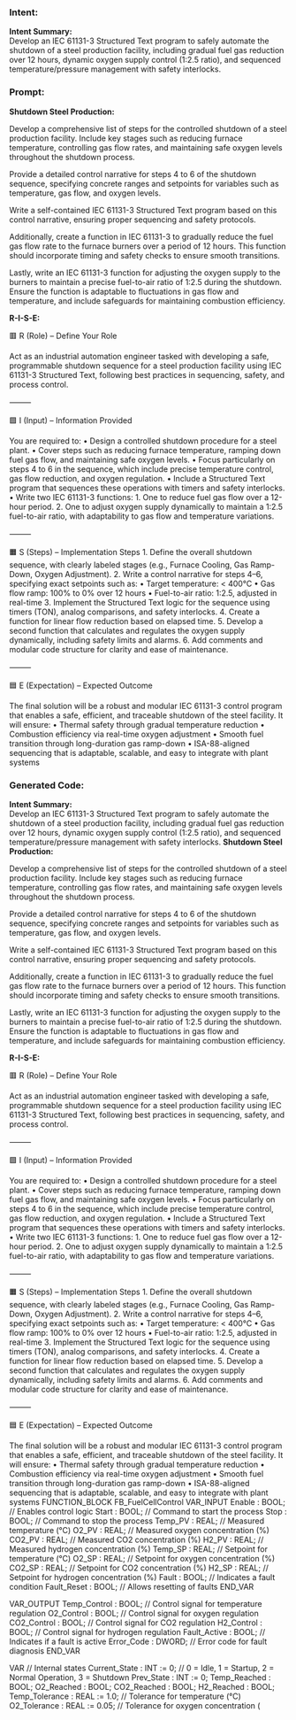 ### Intent:
**Intent Summary:**  
Develop an IEC 61131-3 Structured Text program to safely automate the shutdown of a steel production facility, including gradual fuel gas reduction over 12 hours, dynamic oxygen supply control (1:2.5 ratio), and sequenced temperature/pressure management with safety interlocks.

### Prompt:
**Shutdown Steel Production:**

Develop a comprehensive list of steps for the controlled shutdown of a steel production facility. Include key stages such as reducing furnace temperature, controlling gas flow rates, and maintaining safe oxygen levels throughout the shutdown process.

Provide a detailed control narrative for steps 4 to 6 of the shutdown sequence, specifying concrete ranges and setpoints for variables such as temperature, gas flow, and oxygen levels.

Write a self-contained IEC 61131-3 Structured Text program based on this control narrative, ensuring proper sequencing and safety protocols.

Additionally, create a function in IEC 61131-3 to gradually reduce the fuel gas flow rate to the furnace burners over a period of 12 hours. This function should incorporate timing and safety checks to ensure smooth transitions.

Lastly, write an IEC 61131-3 function for adjusting the oxygen supply to the burners to maintain a precise fuel-to-air ratio of 1:2.5 during the shutdown. Ensure the function is adaptable to fluctuations in gas flow and temperature, and include safeguards for maintaining combustion efficiency.

**R-I-S-E:**

🟥 R (Role) – Define Your Role

Act as an industrial automation engineer tasked with developing a safe, programmable shutdown sequence for a steel production facility using IEC 61131-3 Structured Text, following best practices in sequencing, safety, and process control.

⸻

🟩 I (Input) – Information Provided

You are required to:
	•	Design a controlled shutdown procedure for a steel plant.
	•	Cover steps such as reducing furnace temperature, ramping down fuel gas flow, and maintaining safe oxygen levels.
	•	Focus particularly on steps 4 to 6 in the sequence, which include precise temperature control, gas flow reduction, and oxygen regulation.
	•	Include a Structured Text program that sequences these operations with timers and safety interlocks.
	•	Write two IEC 61131-3 functions:
	1.	One to reduce fuel gas flow over a 12-hour period.
	2.	One to adjust oxygen supply dynamically to maintain a 1:2.5 fuel-to-air ratio, with adaptability to gas flow and temperature variations.

⸻

🟧 S (Steps) – Implementation Steps
	1.	Define the overall shutdown sequence, with clearly labeled stages (e.g., Furnace Cooling, Gas Ramp-Down, Oxygen Adjustment).
	2.	Write a control narrative for steps 4–6, specifying exact setpoints such as:
	•	Target temperature: < 400°C
	•	Gas flow ramp: 100% to 0% over 12 hours
	•	Fuel-to-air ratio: 1:2.5, adjusted in real-time
	3.	Implement the Structured Text logic for the sequence using timers (TON), analog comparisons, and safety interlocks.
	4.	Create a function for linear flow reduction based on elapsed time.
	5.	Develop a second function that calculates and regulates the oxygen supply dynamically, including safety limits and alarms.
	6.	Add comments and modular code structure for clarity and ease of maintenance.

⸻

🟦 E (Expectation) – Expected Outcome

The final solution will be a robust and modular IEC 61131-3 control program that enables a safe, efficient, and traceable shutdown of the steel facility. It will ensure:
	•	Thermal safety through gradual temperature reduction
	•	Combustion efficiency via real-time oxygen adjustment
	•	Smooth fuel transition through long-duration gas ramp-down
	•	ISA-88-aligned sequencing that is adaptable, scalable, and easy to integrate with plant systems

### Generated Code:
**Intent Summary:**  
Develop an IEC 61131-3 Structured Text program to safely automate the shutdown of a steel production facility, including gradual fuel gas reduction over 12 hours, dynamic oxygen supply control (1:2.5 ratio), and sequenced temperature/pressure management with safety interlocks.
**Shutdown Steel Production:**

Develop a comprehensive list of steps for the controlled shutdown of a steel production facility. Include key stages such as reducing furnace temperature, controlling gas flow rates, and maintaining safe oxygen levels throughout the shutdown process.

Provide a detailed control narrative for steps 4 to 6 of the shutdown sequence, specifying concrete ranges and setpoints for variables such as temperature, gas flow, and oxygen levels.

Write a self-contained IEC 61131-3 Structured Text program based on this control narrative, ensuring proper sequencing and safety protocols.

Additionally, create a function in IEC 61131-3 to gradually reduce the fuel gas flow rate to the furnace burners over a period of 12 hours. This function should incorporate timing and safety checks to ensure smooth transitions.

Lastly, write an IEC 61131-3 function for adjusting the oxygen supply to the burners to maintain a precise fuel-to-air ratio of 1:2.5 during the shutdown. Ensure the function is adaptable to fluctuations in gas flow and temperature, and include safeguards for maintaining combustion efficiency.

**R-I-S-E:**

🟥 R (Role) – Define Your Role

Act as an industrial automation engineer tasked with developing a safe, programmable shutdown sequence for a steel production facility using IEC 61131-3 Structured Text, following best practices in sequencing, safety, and process control.

⸻

🟩 I (Input) – Information Provided

You are required to:
	•	Design a controlled shutdown procedure for a steel plant.
	•	Cover steps such as reducing furnace temperature, ramping down fuel gas flow, and maintaining safe oxygen levels.
	•	Focus particularly on steps 4 to 6 in the sequence, which include precise temperature control, gas flow reduction, and oxygen regulation.
	•	Include a Structured Text program that sequences these operations with timers and safety interlocks.
	•	Write two IEC 61131-3 functions:
	1.	One to reduce fuel gas flow over a 12-hour period.
	2.	One to adjust oxygen supply dynamically to maintain a 1:2.5 fuel-to-air ratio, with adaptability to gas flow and temperature variations.

⸻

🟧 S (Steps) – Implementation Steps
	1.	Define the overall shutdown sequence, with clearly labeled stages (e.g., Furnace Cooling, Gas Ramp-Down, Oxygen Adjustment).
	2.	Write a control narrative for steps 4–6, specifying exact setpoints such as:
	•	Target temperature: < 400°C
	•	Gas flow ramp: 100% to 0% over 12 hours
	•	Fuel-to-air ratio: 1:2.5, adjusted in real-time
	3.	Implement the Structured Text logic for the sequence using timers (TON), analog comparisons, and safety interlocks.
	4.	Create a function for linear flow reduction based on elapsed time.
	5.	Develop a second function that calculates and regulates the oxygen supply dynamically, including safety limits and alarms.
	6.	Add comments and modular code structure for clarity and ease of maintenance.

⸻

🟦 E (Expectation) – Expected Outcome

The final solution will be a robust and modular IEC 61131-3 control program that enables a safe, efficient, and traceable shutdown of the steel facility. It will ensure:
	•	Thermal safety through gradual temperature reduction
	•	Combustion efficiency via real-time oxygen adjustment
	•	Smooth fuel transition through long-duration gas ramp-down
	•	ISA-88-aligned sequencing that is adaptable, scalable, and easy to integrate with plant systems
FUNCTION_BLOCK FB_FuelCellControl
VAR_INPUT
    Enable : BOOL; // Enables control logic
    Start : BOOL;   // Command to start the process
    Stop : BOOL;    // Command to stop the process
    Temp_PV : REAL; // Measured temperature (°C)
    O2_PV : REAL;   // Measured oxygen concentration (%)
    CO2_PV : REAL;  // Measured CO2 concentration (%)
    H2_PV : REAL;   // Measured hydrogen concentration (%)
    Temp_SP : REAL; // Setpoint for temperature (°C)
    O2_SP : REAL;   // Setpoint for oxygen concentration (%)
    CO2_SP : REAL;  // Setpoint for CO2 concentration (%)
    H2_SP : REAL;   // Setpoint for hydrogen concentration (%)
    Fault : BOOL;   // Indicates a fault condition
    Fault_Reset : BOOL; // Allows resetting of faults
END_VAR

VAR_OUTPUT
    Temp_Control : BOOL; // Control signal for temperature regulation
    O2_Control : BOOL;   // Control signal for oxygen regulation
    CO2_Control : BOOL;  // Control signal for CO2 regulation
    H2_Control : BOOL;   // Control signal for hydrogen regulation
    Fault_Active : BOOL; // Indicates if a fault is active
    Error_Code : DWORD;  // Error code for fault diagnosis
END_VAR

VAR
    // Internal states
    Current_State : INT := 0; // 0 = Idle, 1 = Startup, 2 = Normal Operation, 3 = Shutdown
    Prev_State : INT := 0;
    Temp_Reached : BOOL;
    O2_Reached : BOOL;
    CO2_Reached : BOOL;
    H2_Reached : BOOL;
    Temp_Tolerance : REAL := 1.0; // Tolerance for temperature (°C)
    O2_Tolerance : REAL := 0.05;  // Tolerance for oxygen concentration (

